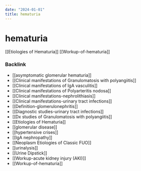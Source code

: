 ```yaml
---
date: "2024-01-01"
title: hematuria
---
```



# hematuria

[[Etiologies of Hematuria]]
[[Workup-of-hematuria]]

### Backlink

- [[asymptomatic glomerular hematuria]]
- [[Clinical manifestations of Granulomatosis with polyangiitis]]
- [[Clinical manifestations of IgA vasculitis]]
- [[Clinical manifestations of Polyarteritis nodosa]]
- [[Clinical manifestations-nephrolithiasis]]
- [[Clinical manifestations-urinary tract infections]]
- [[Definition-glomerulonephritis]]
- [[Diagnostic studies-urinary tract infections]]
- [[Dx studies of Granulomatosis with polyangiitis]]
- [[Etiologies of Hematuria]]
- [[glomerular disease]]
- [[hypertensive crises]]
- [[IgA nephropathy]]
- [[Neoplasm Etiologies of Classic FUO]]
- [[urinalysis]]
- [[Urine Dipstick]]
- [[Workup-acute kidney injury (AKI)]]
- [[Workup-of-hematuria]]
